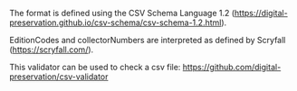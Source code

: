 The format is defined using the CSV Schema Language 1.2 (https://digital-preservation.github.io/csv-schema/csv-schema-1.2.html).

EditionCodes and collectorNumbers are interpreted as defined by Scryfall (https://scryfall.com/).

This validator can be used to check a csv file: https://github.com/digital-preservation/csv-validator
